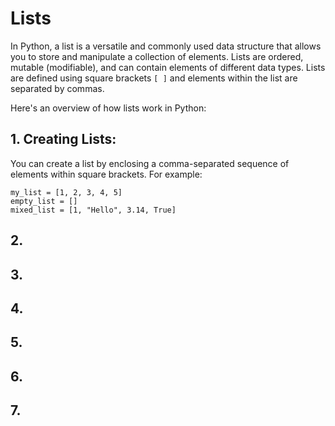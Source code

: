 # Lists
In Python, a list is a versatile and commonly used data structure that allows you to store and 
manipulate a collection of elements. Lists are ordered, mutable (modifiable), and can contain 
elements of different data types. Lists are defined using square brackets `[ ]` and elements within the 
list are separated by commas.

Here's an overview of how lists work in Python:

## 1. Creating Lists:

You can create a list by enclosing a comma-separated sequence of elements within square brackets. For example:
```
my_list = [1, 2, 3, 4, 5]
empty_list = []
mixed_list = [1, "Hello", 3.14, True]
```
## 2.

## 3.

## 4.

## 5.

## 6.

## 7.



